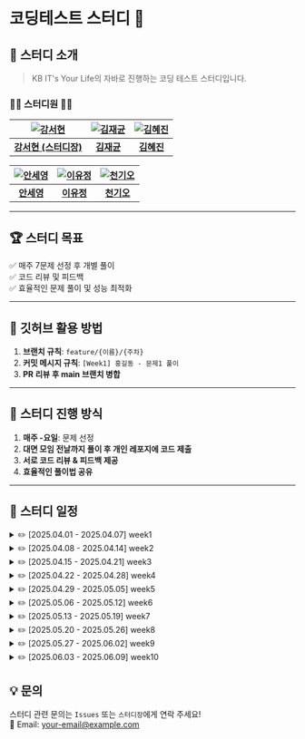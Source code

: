 # 코딩테스트 스터디 🚀



## 📢 스터디 소개  
> KB IT's Your Life의 자바로 진행하는 코딩 테스트 스터디입니다.  

### 👩‍💻 **스터디원** 👨‍💻  


| [![강서현](https://github.com/seohyunk09.png)](https://github.com/seohyunk09) | [![김재균](https://github.com/username1.png)](https://github.com/username1) | [![김혜진](https://github.com/chol644.png)](https://github.com/chol644) |
|:----------------------------------:|:----------------------------------:|:----------------------------------:|
| [**강서현 (스터디장)**](https://github.com/seohyunk09) | [**김재균**](https://github.com/username1) | [**김혜진**](https://github.com/chol644) |

| [![안세영](https://github.com/syann97.png)](https://github.com/syann97) | [![이유정](https://github.com/zlwmxkdla.png)](https://github.com/zlwmxkdla) | [![천기오](https://github.com/CheonKiO.png)](https://github.com/CheonKiO) |
|:----------------------------------:|:----------------------------------:|:----------------------------------:|
| [**안세영**](https://github.com/syann97) | [**이유정**](https://github.com/zlwmxkdla) | [**천기오**](https://github.com/CheonKiO) |


---

## 🏆 **스터디 목표**
✅ 매주 7문제 선정 후 개별 풀이  
✅ 코드 리뷰 및 피드백  
✅ 효율적인 문제 풀이 및 성능 최적화  

---

## 📌 **깃허브 활용 방법**
1. **브랜치 규칙**: `feature/{이름}/{주차}`
2. **커밋 메시지 규칙**: `[Week1] 홍길동 - 문제1 풀이`
3. **PR 리뷰 후 main 브랜치 병합**

---

## 🚀 **스터디 진행 방식**
1. **매주 -요일**: 문제 선정  
2. **대면 모임 전날까지 풀이 후 개인 레포지에 코드 제출**  
3. **서로 코드 리뷰 & 피드백 제공**  
4. **효율적인 풀이법 공유**

---
## 📂 스터디 일정

<details>
  <summary>✏️ [2025.04.01 - 2025.04.07] week1</summary>
  
  - 촌수 계산 https://www.acmicpc.net/problem/2644 (dfs)
  - 
  - 문제 3
  - CPU https://www.acmicpc.net/problem/16506 (구현)  
</details>

<details>
  <summary>✏️ [2025.04.08 - 2025.04.14] week2</summary>
  - 문제 1  
  - 문제 2  
  - 문제 3  
</details>

<details>
  <summary>✏️ [2025.04.15 - 2025.04.21] week3</summary>
  - 문제 1  
  - 문제 2  
  - 문제 3  
</details>

<details>
  <summary>✏️ [2025.04.22 - 2025.04.28] week4</summary>
  - 문제 1  
  - 문제 2  
  - 문제 3  
</details>

<details>
  <summary>✏️ [2025.04.29 - 2025.05.05] week5</summary>
  - 문제 1  
  - 문제 2  
  - 문제 3  
</details>

<details>
  <summary>✏️ [2025.05.06 - 2025.05.12] week6</summary>
  - 문제 1  
  - 문제 2  
  - 문제 3  
</details>

<details>
  <summary>✏️ [2025.05.13 - 2025.05.19] week7</summary>
  - 문제 1  
  - 문제 2  
  - 문제 3  
</details>

<details>
  <summary>✏️ [2025.05.20 - 2025.05.26] week8</summary>
  - 문제 1  
  - 문제 2  
  - 문제 3  
</details>

<details>
  <summary>✏️ [2025.05.27 - 2025.06.02] week9</summary>
  - 문제 1  
  - 문제 2  
  - 문제 3  
</details>

<details>
  <summary>✏️ [2025.06.03 - 2025.06.09] week10</summary>
  - 문제 1  
  - 문제 2  
  - 문제 3  
</details>


## **💡 문의**
스터디 관련 문의는 `Issues` 또는 `스터디장`에게 연락 주세요!  
📧 Email: your-email@example.com

